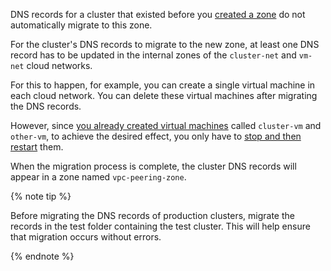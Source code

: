 DNS records for a cluster that existed before you [created a zone](#create-peering-zone) do not automatically migrate to this zone.

For the cluster's DNS records to migrate to the new zone, at least one DNS record has to be updated in the internal zones of the `cluster-net` and `vm-net` cloud networks.

For this to happen, for example, you can create a single virtual machine in each cloud network. You can delete these virtual machines after migrating the DNS records.

However, since [you already created virtual machines](#before-you-begin) called `cluster-vm` and `other-vm`, to achieve the desired effect, you only have to [stop and then restart](../../../../compute/operations/vm-control/vm-stop-and-start.md) them.

When the migration process is complete, the cluster DNS records will appear in a zone named `vpc-peering-zone`.

{% note tip %}

Before migrating the DNS records of production clusters, migrate the records in the test folder containing the test cluster. This will help ensure that migration occurs without errors.

{% endnote %}

